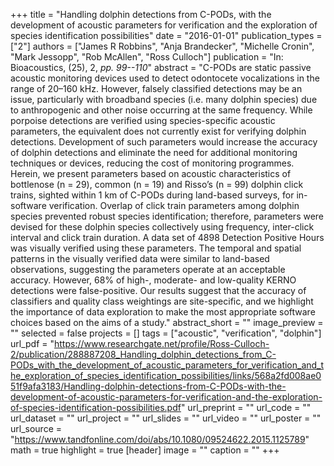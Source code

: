 +++
title = "Handling dolphin detections from C-PODs, with the development of acoustic parameters for verification and the exploration of species identification possibilities"
date = "2016-01-01"
publication_types = ["2"]
authors = ["James R Robbins", "Anja Brandecker", "Michelle Cronin", "Mark Jessopp", "Rob McAllen", "Ross Culloch"]
publication = "In: Bioacoustics, (25), 2, _pp. 99--110_"
abstract = "C-PODs are static passive acoustic monitoring devices used to detect odontocete vocalizations in the range of 20–160 kHz. However, falsely classified detections may be an issue, particularly with broadband species (i.e. many dolphin species) due to anthropogenic and other noise occurring at the same frequency. While porpoise detections are verified using species-specific acoustic parameters, the equivalent does not currently exist for verifying dolphin detections. Development of such parameters would increase the accuracy of dolphin detections and eliminate the need for additional monitoring techniques or devices, reducing the cost of monitoring programmes. Herein, we present parameters based on acoustic characteristics of bottlenose (n = 29), common (n = 19) and Risso’s (n = 99) dolphin click trains, sighted within 1 km of C-PODs during land-based surveys, for in-software verification. Overlap of click train parameters among dolphin species prevented robust species identification; therefore, parameters were devised for these dolphin species collectively using frequency, inter-click interval and click train duration. A data set of 4898 Detection Positive Hours was visually verified using these parameters. The temporal and spatial patterns in the visually verified data were similar to land-based observations, suggesting the parameters operate at an acceptable accuracy. However, 68% of high-, moderate- and low-quality KERNO detections were false-positive. Our results suggest that the accuracy of classifiers and quality class weightings are site-specific, and we highlight the importance of data exploration to make the most appropriate software choices based on the aims of a study."
abstract_short = ""
image_preview = ""
selected = false
projects = []
tags = ["acoustic", "verification", "dolphin"]
url_pdf = "https://www.researchgate.net/profile/Ross-Culloch-2/publication/288887208_Handling_dolphin_detections_from_C-PODs_with_the_development_of_acoustic_parameters_for_verification_and_the_exploration_of_species_identification_possibilities/links/568a2fd008ae051f9afa3183/Handling-dolphin-detections-from-C-PODs-with-the-development-of-acoustic-parameters-for-verification-and-the-exploration-of-species-identification-possibilities.pdf"
url_preprint = ""
url_code = ""
url_dataset = ""
url_project = ""
url_slides = ""
url_video = ""
url_poster = ""
url_source = "https://www.tandfonline.com/doi/abs/10.1080/09524622.2015.1125789"
math = true
highlight = true
[header]
image = ""
caption = ""
+++
